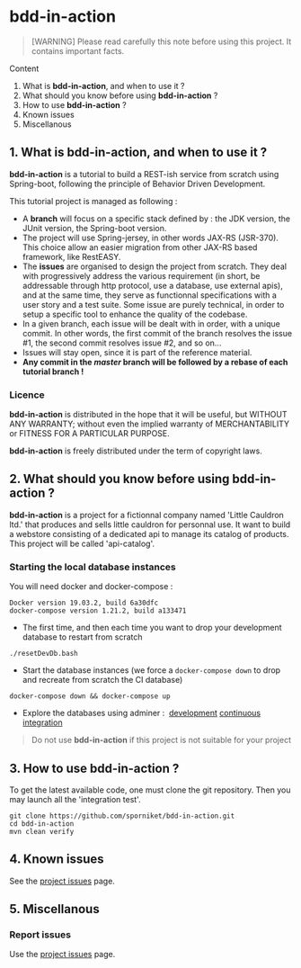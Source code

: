 # bdd-in-action

> [WARNING] Please read carefully this note before using this project. It contains important facts.

Content

1. What is **bdd-in-action**, and when to use it ?
2. What should you know before using **bdd-in-action** ?
3. How to use **bdd-in-action** ?
4. Known issues
5. Miscellanous

## 1. What is **bdd-in-action**, and when to use it ?

**bdd-in-action** is a tutorial to build a REST-ish service from scratch using Spring-boot, following the principle of Behavior Driven Development.

This tutorial project is managed as following :

* A **branch** will focus on a specific stack defined by : the JDK version, the JUnit version, the Spring-boot version.
* The project will use Spring-jersey, in other words JAX-RS (JSR-370). This choice allow an easier migration from other JAX-RS based framework, like RestEASY.
* The **issues** are organised to design the project from scratch. They deal with progressively address the various requirement (in short, be addressable through http protocol, use a database, use external apis), and at the same time, they serve as functionnal specifications with a user story and a test suite. Some issue are purely technical, in order to setup a specific tool to enhance the quality of the codebase.
* In a given branch, each issue will be dealt with in order, with a unique commit. In other words, the first commit of the branch resolves the issue #1, the second commit resolves issue #2, and so on...
* Issues will stay open, since it is part of the reference material.
* **Any commit in the _master_ branch will be followed by a rebase of each tutorial branch !**

### Licence

**bdd-in-action** is distributed in the hope that it will be useful, but WITHOUT ANY WARRANTY; without
 even the implied warranty of MERCHANTABILITY or FITNESS FOR A PARTICULAR PURPOSE.

**bdd-in-action** is freely distributed under the term of copyright laws.

## 2. What should you know before using **bdd-in-action** ?

**bdd-in-action** is a project for a fictionnal company named 'Little Cauldron ltd.' that produces and sells little cauldron for personnal use. It want to build a webstore consisting of a dedicated api to manage its catalog of products. This project will be called 'api-catalog'.

### Starting the local database instances

You will need docker and docker-compose :

```
Docker version 19.03.2, build 6a30dfc
docker-compose version 1.21.2, build a133471
```

* The first time, and then each time you want to drop your development database to restart from scratch

```
./resetDevDb.bash
```

* Start the database instances (we force a `docker-compose down` to drop and recreate from scratch the CI database)

```
docker-compose down && docker-compose up
```

* Explore the databases using adminer : 
[development](http://localhost:50080/?pgsql=db-dev&username=lcaadmin&db=postgres&ns=lca&auth[driver]=pgsql)
[continuous integration](http://localhost:50080/?pgsql=db-ci&username=lcaadmin&db=postgres&ns=lca&auth[driver]=pgsql)


> Do not use **bdd-in-action** if this project is not suitable for your project

## 3. How to use **bdd-in-action** ?

To get the latest available code, one must clone the git repository. Then you may launch all the 'integration test'.

	git clone https://github.com/sporniket/bdd-in-action.git
	cd bdd-in-action
	mvn clean verify

## 4. Known issues
See the [project issues](https://github.com/sporniket/bdd-in-action/issues) page.

## 5. Miscellanous

### Report issues
Use the [project issues](https://github.com/sporniket/bdd-in-action/issues) page.
